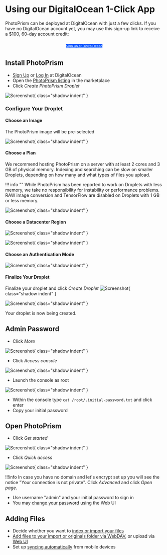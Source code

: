 # Using our DigitalOcean 1-Click App #

PhotoPrism can be deployed at DigitalOcean with just a few clicks.
If you have no DigitalOcean account yet, you may use this sign-up link to receive a $100, 60-day account credit:

<p style="text-align: center; padding: 10px 4px 5px 4px;">
<a class="md-button shadow" style="background-color: #0052ff; font-size: 0.66rem; font-weight: normal; color: white" href="https://m.do.co/c/f9725a28bb6b">Sign up at DigitalOcean</a>
</p>

## Install PhotoPrism ##

- [Sign Up](https://m.do.co/c/f9725a28bb6b) or [Log In](https://cloud.digitalocean.com/login) at DigitalOcean
- Open the [PhotoPrism listing](https://marketplace.digitalocean.com/apps/photoprism) in the marketplace
- Click *Create PhotoPrism Droplet*

![Screenshot](img/create-photoprism-droplet.png){ class="shadow indent" }

### Configure Your Droplet ###
#### Choose an Image ####

The PhotoPrism image will be pre-selected

![Screenshot](img/1-do-setup.png){ class="shadow indent" }

#### Choose a Plan ####

We recommend hosting PhotoPrism on a server with at least 2 cores and 3 GB of physical memory. Indexing and searching can be slow on smaller Droplets, depending on how many and what types of files you upload.

!!! info ""
    While PhotoPrism has been reported to work on Droplets with less memory, we take no responsibility for instability or performance problems. RAW image conversion and TensorFlow are disabled on Droplets with 1 GB or less memory.

![Screenshot](img/2-do-setup.png){ class="shadow indent" }

#### Choose a Datacenter Region ####

![Screenshot](img/3-do-setup.png){ class="shadow indent" }

![Screenshot](img/4-do-setup.png){ class="shadow indent" }

#### Choose an Authentication Mode ####

![Screenshot](img/5-do-setup.png){ class="shadow indent" }

#### Finalize Your Droplet ####

Finalize your droplet and click *Create Droplet*
![Screenshot](img/6-do-setup-edited.png){ class="shadow indent" }

![Screenshot](img/7-do-setup.png){ class="shadow indent" }

Your droplet is now being created.

## Admin Password ##

- Click *More*

![Screenshot](img/do-more-options-edited.png){ class="shadow indent" }

- Click *Access console*

![Screenshot](img/do-access-console-edited.png){ class="shadow indent" }

- Launch the console as root

![Screenshot](img/do-launch-droplet-console.png){ class="shadow indent" }

- Within the console type ```cat /root/.initial-password.txt``` and click enter
- Copy your initial password

## Open PhotoPrism ##

- Click *Get started*

![Screenshot](img/do-get-started-edited.png){ class="shadow indent" }

- Click *Quick access*

![Screenshot](img/do-quick-access.png){ class="shadow indent" }

!!!info
    In case you have no domain and let's encrypt set up you will see the notice "Your connection is not private". 
    Click *Advanced* and click *Open page*.

- Use username "admin" and your initial password to sign in
- You may [change your password](../../user-guide/settings/account.md) using the Web UI

## Adding Files ##

- Decide whether you want to [index or import your files](../../user-guide/library/index.md)
- [Add files to your import or originals folder via WebDAV](../../user-guide/library/webdav.md), or upload via [Web UI](../../user-guide/library/upload.md)
- Set up [syncing automatically](../../user-guide/sync/mobile-devices.md) from mobile devices

